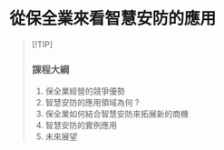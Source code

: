
<h1> 從保全業來看智慧安防的應用</h1>

> [!TIP] <h3>課程大綱</h3>
> 1. 保全業經營的競爭優勢
> 2. 智慧安防的應用領域為何 ?
> 3. 保全業如何結合智慧安防來拓展新的商機 
> 4. 智慧安防的實例應用 
> 5. 未來展望

